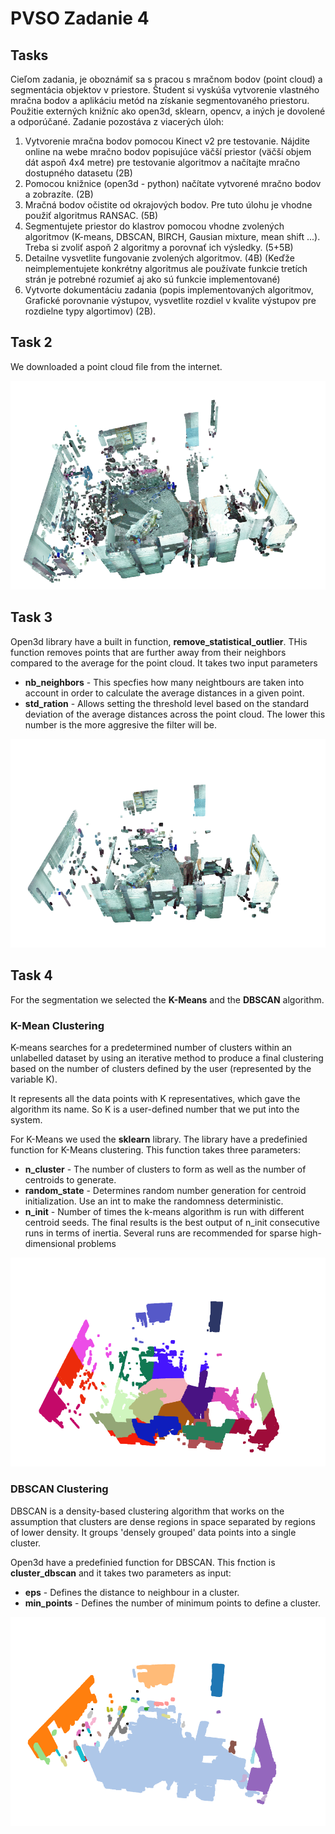 # PVSO Zadanie 4

## Tasks
 Cieľom zadania, je oboznámiť sa s pracou s mračnom bodov (point cloud) a segmentácia
objektov v priestore. Študent si vyskúša vytvorenie vlastného mračna bodov a aplikáciu metód
na získanie segmentovaného priestoru. Použitie externých knižníc ako open3d, sklearn,
opencv, a iných je dovolené a odporúčané. Zadanie pozostáva z viacerých úloh:
1. Vytvorenie mračna bodov pomocou Kinect v2 pre testovanie. Nájdite online na webe
mračno bodov popisujúce väčší priestor (väčší objem dát aspoň 4x4 metre) pre
testovanie algoritmov a načítajte mračno dostupného datasetu (2B)
2. Pomocou knižnice (open3d - python) načítate vytvorené mračno bodov a zobrazíte.
(2B)
3. Mračná bodov očistite od okrajových bodov. Pre tuto úlohu je vhodne použiť algoritmus
RANSAC. (5B)
4. Segmentujete priestor do klastrov pomocou vhodne zvolených algoritmov (K-means,
DBSCAN, BIRCH, Gausian mixture, mean shift ...). Treba si zvoliť aspoň 2 algoritmy a
porovnať ich výsledky. (5+5B)
5. Detailne vysvetlite fungovanie zvolených algoritmov. (4B) (Keďže neimplementujete
konkrétny algoritmus ale používate funkcie tretích strán je potrebné rozumieť aj ako sú
funkcie implementované)
6. Vytvorte dokumentáciu zadania (popis implementovaných algoritmov, Grafické
porovnanie výstupov, vysvetlite rozdiel v kvalite výstupov pre rozdielne typy algortimov)
(2B).

## Task 2

We downloaded a point cloud file from the internet.

![Original point cloud](/Zadanie_4/original.png)


## Task 3

Open3d library have a built in function, **remove_statistical_outlier**. THis function removes points that are further away from their neighbors compared to the average for the point cloud. It takes two input parameters
 - **nb_neighbors** - This specfies how many neightbours are taken into account in order to calculate the average distances in a given point.
 - **std_ration** - Allows setting the threshold level based on the standard deviation of the average distances across the point cloud. The lower this number is the more aggresive the filter will be.

![After using remove static outliners](/Zadanie_4/ransac.png)

## Task 4

For the segmentation we selected the **K-Means** and the **DBSCAN** algorithm.

### **K-Mean Clustering**

K-means searches for a predetermined number of clusters within an unlabelled dataset by using an iterative method to produce a final clustering based on the number of clusters defined by the user (represented by the variable K).

It represents all the data points with K representatives, which gave the algorithm its name. So K is a user-defined number that we put into the system.

For K-Means we used the **sklearn** library. The library have a predefinied function for K-Means clustering. This function takes three parameters:
 - **n_cluster** - The number of clusters to form as well as the number of centroids to generate.
 - **random_state** - Determines random number generation for centroid initialization. Use an int to make the randomness deterministic.
 - **n_init** - Number of times the k-means algorithm is run with different centroid seeds. The final results is the best output of n_init consecutive runs in terms of inertia. Several runs are recommended for sparse high-dimensional problems
  
![K-Means clustering](/Zadanie_4/k_means.png)

### **DBSCAN Clustering**

DBSCAN is a density-based clustering algorithm that works on the assumption that clusters are dense regions in space separated by regions of lower density. It groups 'densely grouped' data points into a single cluster.

Open3d have a predefinied function for DBSCAN. This fnction is **cluster_dbscan** and it takes two parameters as input:
 - **eps** - Defines the distance to neighbour in a cluster.
 - **min_points** - Defines the number of minimum points to define a cluster.

![DBSCAN Clustering](/Zadanie_4/dbscan.png)